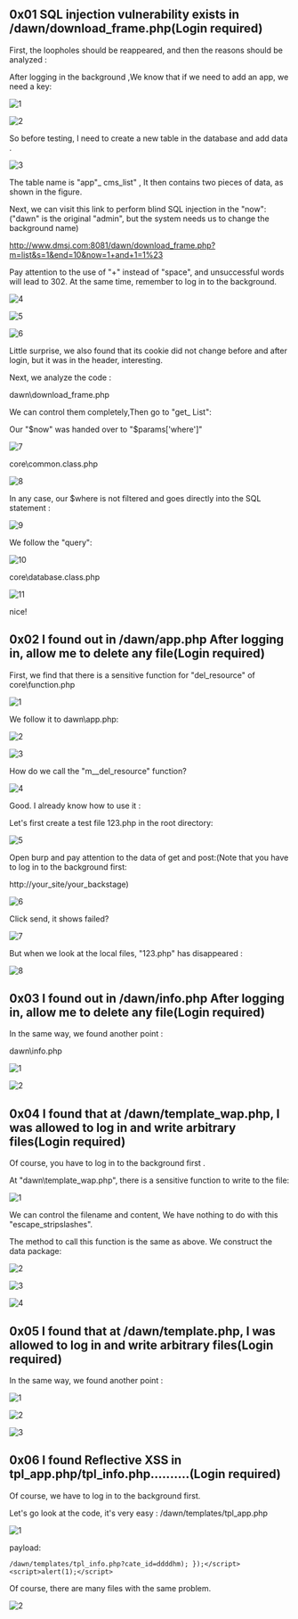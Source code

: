 ## 0x01 SQL injection vulnerability exists in /dawn/download_frame.php(Login required)

 First, the loopholes should be reappeared, and then the reasons should be analyzed :



 After logging in the background ,We know that if we need to add an app, we need a key:

![1](https://user-images.githubusercontent.com/55305492/102581125-e329ad00-413a-11eb-87c4-8c4327daa808.png)

![2](https://user-images.githubusercontent.com/55305492/102581148-ed4bab80-413a-11eb-9c40-0138747c45fe.png)

 So before testing, I need to create a new table in the database and add data .

![3](https://user-images.githubusercontent.com/55305492/102581170-f8064080-413a-11eb-9272-5613019d6e5e.png)

The table name is "app"_ cms_list" , It then contains two pieces of data, as shown in the figure.

 Next, we can visit this link to perform blind SQL injection in the "now":("dawn" is the original "admin", but the system needs us to change the background name)

http://www.dmsj.com:8081/dawn/download_frame.php?m=list&s=1&end=10&now=1+and+1=1%23

Pay attention to the use of "+" instead of "space", and unsuccessful words will lead to 302. At the same time, remember to log in to the background.

![4](https://user-images.githubusercontent.com/55305492/102581188-ffc5e500-413a-11eb-9ea8-771838b6ee2b.png)

![5](https://user-images.githubusercontent.com/55305492/102581195-05232f80-413b-11eb-8f64-f185be370a74.png)



![6](https://user-images.githubusercontent.com/55305492/102581208-0a807a00-413b-11eb-9efc-19c9c40c73bb.png)

 Little surprise, we also found that its cookie did not change before and after login, but it was in the header, interesting. 



 Next, we analyze the code :

dawn\download_frame.php 

We can control them completely,Then go to "get_ List":

Our "$now" was handed over to "$params['where']"

![7](https://user-images.githubusercontent.com/55305492/102581223-11a78800-413b-11eb-929c-f1ccba64af8a.png)

core\common.class.php

![8](https://user-images.githubusercontent.com/55305492/102581231-18ce9600-413b-11eb-8493-ef5e40ed0b94.png)

 In any case, our $where is not filtered and goes directly into the SQL statement :

![9](https://user-images.githubusercontent.com/55305492/102581245-1d934a00-413b-11eb-95f1-c7a0a2b86a4a.png)

 We follow the "query": 
 
![10](https://user-images.githubusercontent.com/55305492/102581254-2257fe00-413b-11eb-8c3a-142a372ea6ff.png)

core\database.class.php

![11](https://user-images.githubusercontent.com/55305492/102581259-25eb8500-413b-11eb-86d1-9cd06bf447dd.png)

nice!



## 0x02 I found out in /dawn/app.php After logging in, allow me to delete any file(Login required)

 First, we find that there is a sensitive function for "del_resource" of core\function.php

![1](https://user-images.githubusercontent.com/55305492/102581510-ae6a2580-413b-11eb-8d0f-54d642e6e09d.png)

 We follow it to dawn\app.php:

![2](https://user-images.githubusercontent.com/55305492/102581519-b4600680-413b-11eb-9cf4-257f71aa2692.png)

![3](https://user-images.githubusercontent.com/55305492/102581525-b924ba80-413b-11eb-85d6-cd97126158e3.png)

How do we call the "m__del_resource" function?

![4](https://user-images.githubusercontent.com/55305492/102581538-bfb33200-413b-11eb-92b3-8e3837f6668f.png)

 Good. I already know how to use it :

Let's first create a test file 123.php in the root directory:

![5](https://user-images.githubusercontent.com/55305492/102581547-c346b900-413b-11eb-9c08-9e6f73f13493.png)

Open burp and pay attention to the data of get and post:(Note that you have to log in to the background first:

http://your_site/your_backstage)

![6](https://user-images.githubusercontent.com/55305492/102581560-c8a40380-413b-11eb-892c-ab6786d5c422.png)

 Click send, it shows failed? 

![7](https://user-images.githubusercontent.com/55305492/102581574-cf327b00-413b-11eb-9202-5e930e3b82ea.png)

 But when we look at the local files, "123.php" has disappeared :

![8](https://user-images.githubusercontent.com/55305492/102581586-d35e9880-413b-11eb-9ad0-21571bc7f8a0.png)



## 0x03 I found out in /dawn/info.php After logging in, allow me to delete any file(Login required)

 In the same way, we found another point :

dawn\info.php

![1](https://user-images.githubusercontent.com/55305492/102581864-5ed82980-413c-11eb-9359-eb166ac894bb.png)

![2](https://user-images.githubusercontent.com/55305492/102581873-63044700-413c-11eb-990f-516ca677196b.png)

## 0x04 I found that at /dawn/template_wap.php, I was allowed to log in and write arbitrary files(Login required)

 Of course, you have to log in to the background first .

 At "dawn\template_wap.php", there is a sensitive function to write to the file:

![1](https://user-images.githubusercontent.com/55305492/102582187-02c1d500-413d-11eb-934c-ad34d600c922.png)

We can control the filename and content, We have nothing to do with this "escape_stripslashes".

The method to call this function is the same as above. We construct the data package:

![2](https://user-images.githubusercontent.com/55305492/102582193-06555c00-413d-11eb-8e2f-84f689edd356.png)

![3](https://user-images.githubusercontent.com/55305492/102582200-0c4b3d00-413d-11eb-8c24-cd37670990e6.png)



![4](https://user-images.githubusercontent.com/55305492/102582217-153c0e80-413d-11eb-8ef1-68cb40fbf2f4.png)





## 0x05 I found that at /dawn/template.php, I was allowed to log in and write arbitrary files(Login required)

 In the same way, we found another point :

![1](https://user-images.githubusercontent.com/55305492/102582302-43b9e980-413d-11eb-9884-90685c3c49b6.png)

![2](https://user-images.githubusercontent.com/55305492/102582308-474d7080-413d-11eb-96cd-fb3f48783081.png)

![3](https://user-images.githubusercontent.com/55305492/102582312-4ae0f780-413d-11eb-8160-d495c6f295c8.png)



## 0x06  I found Reflective XSS in tpl_app.php/tpl_info.php..........(Login required)

Of course, we have to log in to the background first.

 Let's go look at the code, it's very easy :   /dawn/templates/tpl_app.php

![1](https://user-images.githubusercontent.com/55305492/102582407-7bc12c80-413d-11eb-8b70-1b0df2c33d26.png)

payload:

```
/dawn/templates/tpl_info.php?cate_id=ddddhm); });</script><script>alert(1);</script>
```

Of course, there are many files with the same problem.

![2](https://user-images.githubusercontent.com/55305492/102582413-811e7700-413d-11eb-9aa5-858bb0f7f7f7.png)



